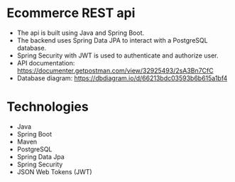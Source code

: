 # Ecommerce REST api

- The api is built using Java and Spring Boot.
- The backend uses Spring Data JPA to interact with a PostgreSQL database.
- Spring Security with JWT is used to authenticate and authorize user.
- API documentation: https://documenter.getpostman.com/view/32925493/2sA3Bn7CfC
- Database diagram: https://dbdiagram.io/d/66213bdc03593b6b615a1bf4

# Technologies

- Java
- Spring Boot
- Maven
- PostgreSQL
- Spring Data Jpa
- Spring Security
- JSON Web Tokens (JWT)